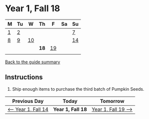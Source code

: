 # Year 1, Fall 18

| M                          | Tu                        | W                         | Th                        | F                         | Sa                        | Su                        |
| -------------------------- | ------------------------- | ------------------------- | ------------------------- |-------------------------- | ------------------------- | ------------------------- |
| [1](year-1-fall-1.md)      | [2](year-1-fall-2.md)     |                           |                           |                           |                           | [7](year-1-fall-7.md)     |
| [8](year-1-fall-8.md)      | [9](year-1-fall-9.md)     | [10](year-1-fall-10.md)   |                           |                           |                           | [14](year-1-fall-14.md)   |
|                            |                           |                           | **18**                    | [19](year-1-fall-19.md)   |                           |                           |
|                            |                           |                           |                           |                           |                           |                           |

[Back to the guide summary](readme.md)

## Instructions

1. Ship enough items to purchase the third batch of Pumpkin Seeds.

| Previous Day                                | Today                 | Tomorrow                                    |
| ------------------------------------------- | --------------------- | ------------------------------------------- |
| [⟵ Year 1, Fall 14](year-1-fall-14.md)     | **Year 1, Fall 18**   | [Year 1, Fall 19 ⟶](year-1-fall-19.md)     |
